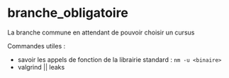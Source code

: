 # branche\_obligatoire
La branche commune en attendant de pouvoir choisir un cursus

Commandes utiles :
- savoir les appels de fonction de la librairie standard : `nm -u <binaire>`
- valgrind || leaks
